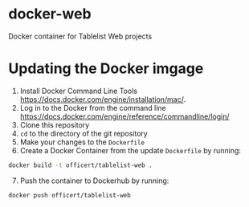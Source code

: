# docker-web
Docker container for Tablelist Web projects

# Updating the Docker imgage
1) Install Docker Command Line Tools https://docs.docker.com/engine/installation/mac/.
2) Log in to the Docker from the command line https://docs.docker.com/engine/reference/commandline/login/
3) Clone this repository
4) `cd` to the directory of the git repository
5) Make your changes to the `Dockerfile`
6) Create a Docker Container from the update `Dockerfile` by running:
``` bash
docker build -t officert/tablelist-web .
```
7) Push the container to Dockerhub by running:
``` bash
docker push officert/tablelist-web
```
